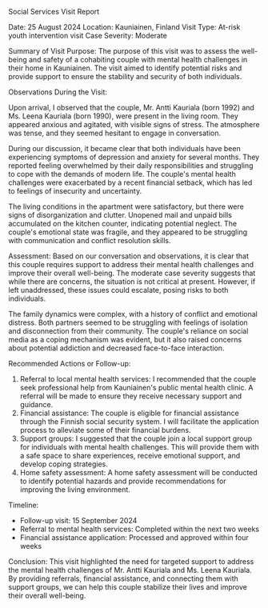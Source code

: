 Social Services Visit Report

Date: 25 August 2024
Location: Kauniainen, Finland
Visit Type: At-risk youth intervention visit
Case Severity: Moderate

Summary of Visit Purpose:
The purpose of this visit was to assess the well-being and safety of a cohabiting couple with mental health challenges in their home in Kauniainen. The visit aimed to identify potential risks and provide support to ensure the stability and security of both individuals.

Observations During the Visit:

Upon arrival, I observed that the couple, Mr. Antti Kauriala (born 1992) and Ms. Leena Kauriala (born 1990), were present in the living room. They appeared anxious and agitated, with visible signs of stress. The atmosphere was tense, and they seemed hesitant to engage in conversation.

During our discussion, it became clear that both individuals have been experiencing symptoms of depression and anxiety for several months. They reported feeling overwhelmed by their daily responsibilities and struggling to cope with the demands of modern life. The couple's mental health challenges were exacerbated by a recent financial setback, which has led to feelings of insecurity and uncertainty.

The living conditions in the apartment were satisfactory, but there were signs of disorganization and clutter. Unopened mail and unpaid bills accumulated on the kitchen counter, indicating potential neglect. The couple's emotional state was fragile, and they appeared to be struggling with communication and conflict resolution skills.

Assessment:
Based on our conversation and observations, it is clear that this couple requires support to address their mental health challenges and improve their overall well-being. The moderate case severity suggests that while there are concerns, the situation is not critical at present. However, if left unaddressed, these issues could escalate, posing risks to both individuals.

The family dynamics were complex, with a history of conflict and emotional distress. Both partners seemed to be struggling with feelings of isolation and disconnection from their community. The couple's reliance on social media as a coping mechanism was evident, but it also raised concerns about potential addiction and decreased face-to-face interaction.

Recommended Actions or Follow-up:

1. Referral to local mental health services: I recommended that the couple seek professional help from Kauniainen's public mental health clinic. A referral will be made to ensure they receive necessary support and guidance.
2. Financial assistance: The couple is eligible for financial assistance through the Finnish social security system. I will facilitate the application process to alleviate some of their financial burdens.
3. Support groups: I suggested that the couple join a local support group for individuals with mental health challenges. This will provide them with a safe space to share experiences, receive emotional support, and develop coping strategies.
4. Home safety assessment: A home safety assessment will be conducted to identify potential hazards and provide recommendations for improving the living environment.

Timeline:

* Follow-up visit: 15 September 2024
* Referral to mental health services: Completed within the next two weeks
* Financial assistance application: Processed and approved within four weeks

Conclusion:
This visit highlighted the need for targeted support to address the mental health challenges of Mr. Antti Kauriala and Ms. Leena Kauriala. By providing referrals, financial assistance, and connecting them with support groups, we can help this couple stabilize their lives and improve their overall well-being.